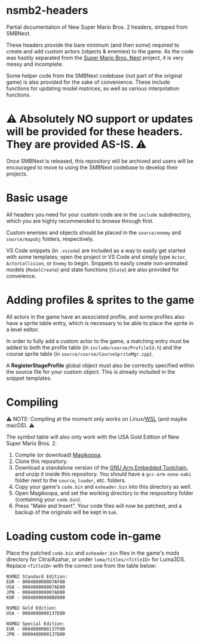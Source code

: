 # nsmb2-headers
Partial documentation of New Super Mario Bros. 2 headers, stripped from SMBNext.

These headers provide the bare minimum (and then some) required to create and add custom actors (objects & enemies) to the game. As the code was hastily separated from the [Super Mario Bros. Next](https://smbnext.net/) project, it is very messy and incomplete.

Some helper code from the SMBNext codebase (not part of the original game) is also provided for the sake of convenience. These include functions for updating model matrices, as well as various interpolation functions.

# ⚠️ Absolutely NO support or updates will be provided for these headers. They are provided AS-IS. ⚠️
Once SMBNext is released, this repository will be archived and users will be encouraged to move to using the SMBNext codebase to develop their projects.


# Basic usage
All headers you need for your custom code are in the `include` subdirectory, which you are highly recommended to browse through first.

Custom enemies and objects should be placed in the `source/enemy` and `source/mapobj` folders, respectively.

VS Code snippets (in `.vscode`) are included as a way to easily get started with some templates; open the project in VS Code and simply type `Actor`, `ActorCollision`, or `Enemy` to begin. Snippets to easily create non-animated models (`ModelCreate`) and state functions (`State`) are also provided for conveience.

# Adding profiles & sprites to the game
All actors in the game have an associated profile, and some profiles also have a sprite table entry, which is necessary to be able to place the sprite in a level editor.

In order to fully add a custom actor to the game, a matching entry must be added to both the profile table (in `include/course/ProfileId.h`) and the course sprite table (in `source/course/CourseSpriteMgr.cpp`).

A **RegisterStageProfile** global object must also be correctly specified within the source file for your custom object. This is already included in the snippet templates.


# Compiling

⚠️ NOTE: Compiling at the moment only works on Linux/[WSL](https://learn.microsoft.com/en-us/windows/wsl/install) (and maybe macOS). ⚠️

The symbol table will also only work with the USA Gold Edition of New Super Mario Bros. 2.

1) Compile (or download) [Magikoopa](https://github.com/RicBent/Magikoopa).
2) Clone this repository.
3) Download a standalone version of the [GNU Arm Embedded Toolchain](https://developer.arm.com/downloads/-/gnu-rm), and unzip it inside this repository. You should have a `gcc-arm-none-eabi` folder next to the `source`, `loader`, etc. folders.
4) Copy your game's `code.bin` and `exheader.bin` into this directory as well.
5) Open Magikoopa, and set the working directory to the respository folder (containing your `code.bin`).
6) Press "Make and Insert". Your code files will now be patched, and a backup of the originals will be kept in `bak`.

# Loading custom code in-game

Place the patched `code.bin` and `exheader.bin` files in the game's mods directory for Citra/Azahar, or under `luma/titles/<TitleID>` for Luma3DS. Replace `<TitleID>` with the correct one from the table below:

```
NSMB2 Standard Edition:
EUR - 000400000007AF00
USA - 000400000007AE00
JPN - 000400000007AD00
KOR - 00040000000B8900

NSMB2 Gold Edition:
USA - 0004000000137E00

NSMB2 Special Edition:
EUR - 0004000000137F00
JPN - 0000400000137D00
```
